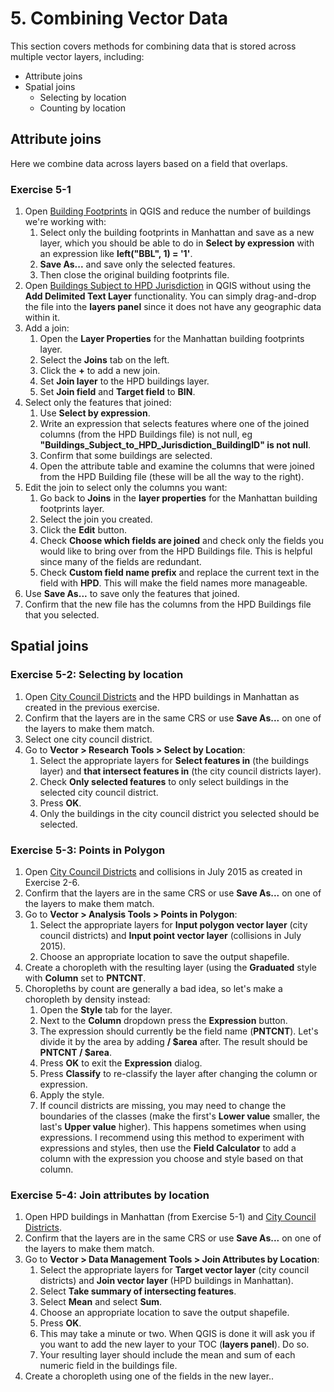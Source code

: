 # 5. Combining Vector Data

This section covers methods for combining data that is stored across multiple vector layers, including:
 * Attribute joins
 * Spatial joins
   * Selecting by location
   * Counting by location

## Attribute joins

Here we combine data across layers based on a field that overlaps.

### Exercise 5-1

 1. Open [Building Footprints](https://data.cityofnewyork.us/Housing-Development/Building-Footprints/tb92-6tj8) in QGIS and reduce the number of buildings we're working with:
    1. Select only the building footprints in Manhattan and save as a new layer, which you should be able to do in **Select by expression** with an expression like **left("BBL", 1) = '1'**.
    2. **Save As...** and save only the selected features.
    3. Then close the original building footprints file.
 2. Open [Buildings Subject to HPD Jurisdiction](https://data.cityofnewyork.us/Housing-Development/Buildings-Subject-to-HPD-Jurisdiction/kj4p-ruqc) in QGIS without using the **Add Delimited Text Layer** functionality. You can simply drag-and-drop the file into the **layers panel** since it does not have any geographic data within it.
 3. Add a join:
    1. Open the **Layer Properties** for the Manhattan building footprints layer.
    2. Select the **Joins** tab on the left.
    3. Click the **+** to add a new join.
    4. Set **Join layer** to the HPD buildings layer.
    5. Set **Join field** and **Target field** to **BIN**.
 4. Select only the features that joined:
    1. Use **Select by expression**.
    2. Write an expression that selects features where one of the joined columns (from the HPD Buildings file) is not null, eg **"Buildings_Subject_to_HPD_Jurisdiction_BuildingID" is not null**.
    3. Confirm that some buildings are selected.
    4. Open the attribute table and examine the columns that were joined from the HPD Building file (these will be all the way to the right).
 5. Edit the join to select only the columns you want:
    1. Go back to **Joins** in the **layer properties** for the Manhattan building footprints layer.
    2. Select the join you created.
    3. Click the **Edit** button.
    4. Check **Choose which fields are joined** and check only the fields you would like to bring over from the HPD Buildings file. This is helpful since many of the fields are redundant.
    5. Check **Custom field name prefix** and replace the current text in the field with **HPD**. This will make the field names more manageable.
 6. Use **Save As...** to save only the features that joined.
 7. Confirm that the new file has the columns from the HPD Buildings file that you selected.

## Spatial joins

### Exercise 5-2: Selecting by location

 1. Open [City Council Districts](https://data.cityofnewyork.us/City-Government/City-Council-Districts/yusd-j4xi) and the HPD buildings in Manhattan as created in the previous exercise.
 2. Confirm that the layers are in the same CRS or use **Save As...** on one of the layers to make them match.
 3. Select one city council district.
 4. Go to **Vector > Research Tools > Select by Location**:
    1. Select the appropriate layers for **Select features in** (the buildings layer) and **that intersect features in** (the city council districts layer).
    2. Check **Only selected features** to only select buildings in the selected city council district.
    3. Press **OK**.
    4. Only the buildings in the city council district you selected should be selected.

### Exercise 5-3: Points in Polygon

 1. Open [City Council Districts](https://data.cityofnewyork.us/City-Government/City-Council-Districts/yusd-j4xi) and collisions in July 2015 as created in Exercise 2-6.
 2. Confirm that the layers are in the same CRS or use **Save As...** on one of the layers to make them match.
 3. Go to **Vector > Analysis Tools > Points in Polygon**:
    1. Select the appropriate layers for **Input polygon vector layer** (city council districts) and **Input point vector layer** (collisions in July 2015).
    2. Choose an appropriate location to save the output shapefile.
 4. Create a choropleth with the resulting layer (using the **Graduated** style with **Column** set to **PNTCNT**.
 5. Choropleths by count are generally a bad idea, so let's make a choropleth by density instead:
    1. Open the **Style** tab for the layer.
    2. Next to the **Column** dropdown press the **Expression** button.
    3. The expression should currently be the field name (**PNTCNT**). Let's divide it by the area by adding **/ $area** after. The result should be **PNTCNT / $area**.
    4. Press **OK** to exit the **Expression** dialog.
    5. Press **Classify** to re-classify the layer after changing the column or expression.
    6. Apply the style.
    7. If council districts are missing, you may need to change the boundaries of the classes (make the first's **Lower value** smaller, the last's **Upper value** higher). This happens sometimes when using expressions. I recommend using this method to experiment with expressions and styles, then use the **Field Calculator** to add a column with the expression you choose and style based on that column.

### Exercise 5-4: Join attributes by location

 1. Open HPD buildings in Manhattan (from Exercise 5-1) and [City Council Districts](https://data.cityofnewyork.us/City-Government/City-Council-Districts/yusd-j4xi).
 2. Confirm that the layers are in the same CRS or use **Save As...** on one of the layers to make them match.
 3. Go to **Vector > Data Management Tools > Join Attributes by Location**:
    1. Select the appropriate layers for **Target vector layer** (city council districts) and **Join vector layer** (HPD buildings in Manhattan).
    2. Select **Take summary of intersecting features**.
    3. Select **Mean** and select **Sum**.
    4. Choose an appropriate location to save the output shapefile.
    5. Press **OK**.
    6. This may take a minute or two. When QGIS is done it will ask you if you want to add the new layer to your TOC (**layers panel**). Do so.
    7. Your resulting layer should include the mean and sum of each numeric field in the buildings file.
 4. Create a choropleth using one of the fields in the new layer..

<div style="page-break-after: always;"></div>

